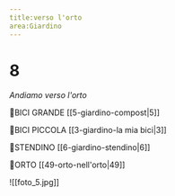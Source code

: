 ```yaml
---
title:verso l'orto
area:Giardino
---
```

# 8
_Andiamo verso l'orto_

👀BICI GRANDE [[5-giardino-compost|5]]

👀BICI PICCOLA [[3-giardino-la mia bici|3]]

👀STENDINO [[6-giardino-stendino|6]]

👣ORTO [[49-orto-nell'orto|49]]

![[foto_5.jpg]]